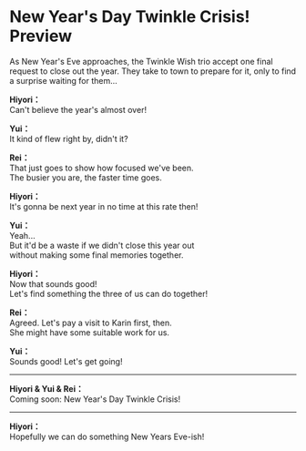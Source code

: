 # New Year's Day Twinkle Crisis! Preview
As New Year's Eve approaches, the Twinkle Wish trio accept one final request to close out the year. They take to town to prepare for it, only to find a surprise waiting for them…
  
**Hiyori：**  
Can't believe the year's almost over!  
  
**Yui：**  
It kind of flew right by, didn't it?  
  
**Rei：**  
That just goes to show how focused we've been.  
The busier you are, the faster time goes.  
  
**Hiyori：**  
It's gonna be next year in no time at this rate then!  
  
**Yui：**  
Yeah...  
But it'd be a waste if we didn't close this year out  
without making some final memories together.  
  
**Hiyori：**  
Now that sounds good!  
Let's find something the three of us can do together!  
  
**Rei：**  
Agreed. Let's pay a visit to Karin first, then.  
She might have some suitable work for us.  
  
**Yui：**  
Sounds good! Let's get going!  
  

---  
  
**Hiyori & Yui & Rei：**  
Coming soon: New Year's Day Twinkle Crisis!  
  

---  
  
**Hiyori：**  
Hopefully we can do something New Years Eve-ish!  
